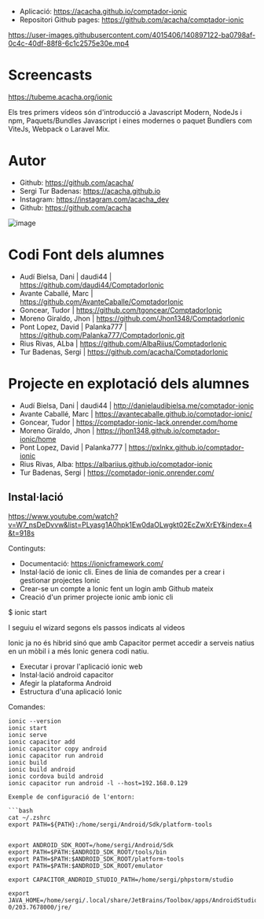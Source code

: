 - Aplicació: https://acacha.github.io/comptador-ionic
- Repositori Github pages: https://github.com/acacha/comptador-ionic

https://user-images.githubusercontent.com/4015406/140897122-ba0798af-0c4c-40df-88f8-6c1c2575e30e.mp4

# Screencasts

https://tubeme.acacha.org/ionic

Els tres primers vídeos són d'introducció a Javascript Modern, NodeJs i npm, Paquets/Bundles Javascript i eines modernes o paquet Bundlers com ViteJs, Webpack o Laravel Mix.

# Autor

- Github: https://github.com/acacha/
- Sergi Tur Badenas: https://acacha.github.io
- Instagram: https://instagram.com/acacha_dev
- Github: https://github.com/acacha

![image](https://user-images.githubusercontent.com/4015406/140644527-e186bf90-e556-4970-98ed-3f00c5f1af11.png)


# Codi Font dels alumnes

- Audí Bielsa, Dani | daudi44 | https://github.com/daudi44/ComptadorIonic
- Avante Caballé, Marc | https://github.com/AvanteCaballe/ComptadorIonic
- Goncear, Tudor | https://github.com/tgoncear/ComptadorIonic
- Moreno Giraldo, Jhon | https://github.com/Jhon1348/ComptadorIonic
- Pont Lopez, David | Palanka777 | https://github.com/Palanka777/ComptadorIonic.git
- Rius Rivas, ALba | https://github.com/AlbaRiius/ComptadorIonic
- Tur Badenas, Sergi  | https://github.com/acacha/ComptadorIonic

# Projecte en explotació dels alumnes

- Audí Bielsa, Dani | daudi44 | http://danielaudibielsa.me/comptador-ionic
- Avante Caballé, Marc | https://avantecaballe.github.io/comptador-ionic/
- Goncear, Tudor | https://comptador-ionic-lack.onrender.com/home
- Moreno Giraldo, Jhon | https://jhon1348.github.io/comptador-ionic/home
- Pont Lopez, David | Palanka777 | https://pxlnkx.github.io/comptador-ionic
- Rius Rivas, Alba: https://albariius.github.io/comptador-ionic
- Tur Badenas, Sergi  | https://comptador-ionic.onrender.com/


## Instal·lació

https://www.youtube.com/watch?v=W7_nsDeDvvw&list=PLyasg1A0hpk1Ew0daOLwgkt02EcZwXrEY&index=4&t=918s

Continguts:
- Documentació: https://ionicframework.com/
- Instal·lació de ionic cli. Eines de línia de comandes per a crear i gestionar projectes Ionic
- Crear-se un compte a Ionic fent un login amb Github mateix
- Creació d'un primer projecte ionic amb ionic cli

$ ionic start

I seguiu el wizard segons els passos indicats al videos

Ionic ja no és hibrid sinó que amb Capacitor permet accedir a serveis natius en un mòbil i a més Ionic genera codi natiu.

- Executar i provar l'aplicació ionic web
- Instal·lació android capacitor
- Afegir la plataforma Android
- Estructura d'una aplicació Ionic


Comandes:

```
ionic --version
ionic start
ionic serve
ionic capacitor add
ionic capacitor copy android
ionic capacitor run android
ionic build
ionic build android
ionic cordova build android
ionic capacitor run android -l --host=192.168.0.129

Exemple de configuració de l'entorn:

```bash
cat ~/.zshrc
export PATH=${PATH}:/home/sergi/Android/Sdk/platform-tools


export ANDROID_SDK_ROOT=/home/sergi/Android/Sdk
export PATH=$PATH:$ANDROID_SDK_ROOT/tools/bin
export PATH=$PATH:$ANDROID_SDK_ROOT/platform-tools
export PATH=$PATH:$ANDROID_SDK_ROOT/emulator

export CAPACITOR_ANDROID_STUDIO_PATH=/home/sergi/phpstorm/studio

export JAVA_HOME=/home/sergi/.local/share/JetBrains/Toolbox/apps/AndroidStudio/ch-0/203.7678000/jre/
```
